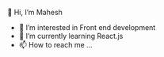  👋 Hi, I’m Mahesh 
- 👀 I’m interested in Front end development
- 🌱 I’m currently learning React.js
- 📫 How to reach me ...

<!---
maheshsangeet/maheshsangeet is a ✨ special ✨ repository because its `README.md` (this file) appears on your GitHub profile.
You can click the Preview link to take a look at your changes.
--->
